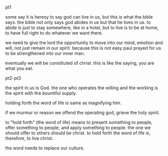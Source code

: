 pt1

some say it is heresy to say god can live in us, but this is what the bible says.
the bible not only says god abides in us but that he lives in us. to abide is just
to stay somewhere, like in a hotel, but to live is to be at home, to have full right
to do whatever we want there.

we need to give the lord the opportunity to move into our mind, emotion and will, not
just remain in our spirit. because this is not easy paul prayed for us to be strengthened
into our inner man.

eventually we will be constituted of christ. this is like the saying, you are what you eat.

pt2-pt3

the spirit in us is God. the one who operates the willing and the working is the spirit with the bountiful supply.

holding forth the word of life is same as magnifying him.

if we murmur or reason we offend the operating god, grieve the holy spirit.

to "hold forth" (the word of life) means to present something to people, offer something to people, and apply something to people.  the one we should offer to others should be christ. to hold forth the word of life is, therefore, to live christ.

the word needs to replace our culture.
